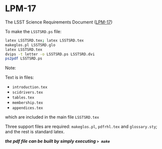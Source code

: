 # LPM-17
The LSST Science Requirements Document ([LPM-17](https://ls.st/LPM-17))

To make the `LSSTSRD.ps` file:

```bash
latex LSSTSRD.tex; latex LSSTSRD.tex
makeglos.pl LSSTSRD.glo
latex LSSTSRD.tex
dvips -t letter -o LSSTSRD.ps LSSTSRD.dvi
ps2pdf LSSTSRD.ps
```

Note:

Text is in files:

* `introduction.tex`
* `scidrivers.tex`
* `tables.tex`
* `membership.tex`
* `appendices.tex`

which are included in the main file `LSSTSRD.tex`

Three support files are required: `makeglos.pl`, `pdfrhl.tex` and
`glossary.sty`; and the rest is standard latex.

***the pdf file can be built by simply executing `> make`***
